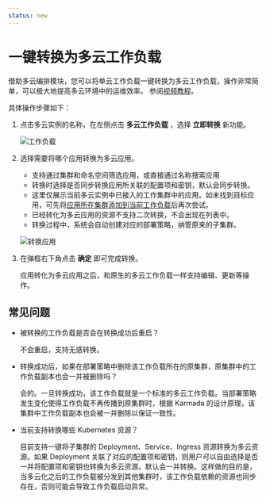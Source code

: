 ```yaml
---
status: new
---
```


# 一键转换为多云工作负载

借助多云编排模块，您可以将单云工作负载一键转换为多云工作负载，操作非常简单，可以极大地提高多云环境中的运维效率。
参阅[视频教程](../../videos/use-cases.md#_2)。

具体操作步骤如下：

1. 点击多云实例的名称，在左侧点击 __多云工作负载__ ，选择 __立即转换__ 新功能。

    ![工作负载](https://docs.daocloud.io/daocloud-docs-images/docs/zh/docs/kairship/images/promote01.png)

2. 选择需要将哪个应用转换为多云应用。

    - 支持通过集群和命名空间筛选应用，或直接通过名称搜索应用
    - 转换时选择是否同步转换应用所关联的配置项和密钥，默认会同步转换。
    - 这里仅展示当前多云实例中已接入的工作集群中的应用。如未找到目标应用，可先将[应用所在集群添加到当前工作负载](../cluster.md)后再次尝试。
    - 已经转化为多云应用的资源不支持二次转换，不会出现在列表中。
    - 转换过程中，系统会自动创建对应的部署策略，纳管原来的子集群。

    ![转换应用](https://docs.daocloud.io/daocloud-docs-images/docs/kairship/images/promote02.png)

3. 在弹框右下角点击 __确定__ 即可完成转换。

    应用转化为多云应用之后，和原生的多云工作负载一样支持编辑、更新等操作。

## 常见问题

- 被转换的工作负载是否会在转换成功后重启？

    不会重启，支持无感转换。

- 转换成功后，如果在部署策略中删除该工作负载所在的原集群，原集群中的工作负载副本也会一并被删除吗？

    会的。一旦转换成功，该工作负载就是一个标准的多云工作负载。当部署策略发生变化使得工作负载不再传播到原集群时，根据 Karmada 的设计原理，该集群中工作负载副本也会被一并删除以保证一致性。

- 当前支持转换哪些 Kubernetes 资源？

    目前支持一键将子集群的 Deployment、Service、Ingress 资源转换为多云资源。如果 Deployment 关联了对应的配置项和密钥，则用户可以自由选择是否一并将配置项和密钥也转换为多云资源。默认会一并转换。这样做的目的是，当多云化之后的工作负载被分发到其他集群时，该工作负载依赖的资源也同步存在，否则可能会导致工作负载启动异常。
